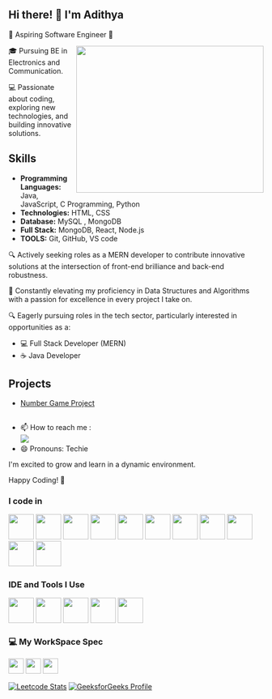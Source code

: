 
## Hi there! 👋 I'm Adithya

🌟 Aspiring Software Engineer 🚀

<img align="right" width="370" height="290" src="https://i.pinimg.com/originals/47/f0/34/47f0342cec72b800463bf003eac1257e.gif"> 

🎓 Pursuing BE in Electronics and Communication.

💻 Passionate about coding, exploring new technologies, and building innovative solutions.

## Skills

- **Programming Languages:** Java, JavaScript, C Programming, Python
- **Technologies:** HTML, CSS
- **Database:** MySQL , MongoDB
- **Full Stack:**  MongoDB, React, Node.js
- **TOOLS:** Git, GitHub, VS code

🔍 Actively seeking roles as a MERN developer to contribute innovative solutions at the intersection of front-end brilliance and back-end robustness.

🌱 Constantly elevating my proficiency in Data Structures and Algorithms with a passion for excellence in every project I take on.

🔍 Eagerly pursuing roles in the tech sector, particularly interested in opportunities as a:
   - 💻 Full Stack Developer (MERN)
   - ☕ Java Developer
     
## Projects
  - [Number Game Project](https://adithya2011.github.io/NumberGame.github.io/)
##

- 📫 How to reach me :
<br />  [<img src="https://img.shields.io/badge/LinkedIn-0077B5?style=for-the-badge&logo=linkedin&logoColor=white" />](https://www.linkedin.com/in/adithya-d-5326aa211?utm_source=share&utm_campaign=share_via&utm_content=profile&utm_medium=android_app)
- 😄 Pronouns: Techie

I'm excited to grow and learn in a dynamic environment.

Happy Coding! 🚀



### I code in
<img height="50" width="50" src="https://img.icons8.com/color/48/000000/java-coffee-cup-logo.png" /> <img height="50" width="50" src="https://img.icons8.com/color/48/000000/python.png" /> <img height="50" width="50" src="https://img.icons8.com/color/48/000000/c-programming.png" /> <img height="50" width="50" src="https://img.icons8.com/color/48/000000/html-5.png" /> <img height="50" width="50" src="https://img.icons8.com/color/48/000000/css3.png" /> <img height="50" width="50" src="https://img.icons8.com/color/48/000000/bootstrap.png" />
<img height="50" width="50" src="https://img.icons8.com/color/48/000000/javascript.png"/>  <img height="50" width="50" src="https://img.icons8.com/color/48/000000/mysql-logo.png"/> <img height="50" width="50" src="https://img.icons8.com/color/48/000000/react-native.png"/>
 <img height="50" width="50" src="https://img.icons8.com/color/48/000000/mongodb.png"/> <img height="50" width="50" src="https://img.icons8.com/color/48/000000/nodejs.png"/> 

### IDE and Tools I Use
<img height="50" width="50" src="https://img.icons8.com/color/48/000000/visual-studio-code-2019.png"/> <img height="50" width="50" src="https://img.icons8.com/color/48/000000/pycharm.png"/> <img height="50" width="50" src="https://img.icons8.com/color/50/000000/git.png"/> <img height="50" width="50" src="https://img.icons8.com/dusk/64/000000/anaconda.png"/> <img height="50" src="https://img.icons8.com/officel/480/null/java-eclipse.png"/>



### 💻 My WorkSpace Spec
<img height="30" src="https://img.shields.io/badge/Dell-Vostro-007DB8?style=for-the-badge&logo=dell&logoColor=white"/> <img height="30" src="https://img.shields.io/badge/Intel-Core_i5_8th_Gen-0071C5?style=for-the-badge&logo=intel&logoColor=white"/> <img height="30" src="https://img.shields.io/badge/Radeon-Graphics-ED1C24?style=for-the-badge&logo=radeon&logoColor=white"/>


[![Leetcode Stats](https://leetcard.jacoblin.cool/adithyad?theme=dark)](https://leetcode.com/adithyad/)
[![GeeksforGeeks Profile](https://img.shields.io/badge/GeeksforGeeks-Profile-brightgreen?style=for-the-badge&logo=geeksforgeeks&logoColor=white)](https://auth.geeksforgeeks.org/user/adithyad2011)




